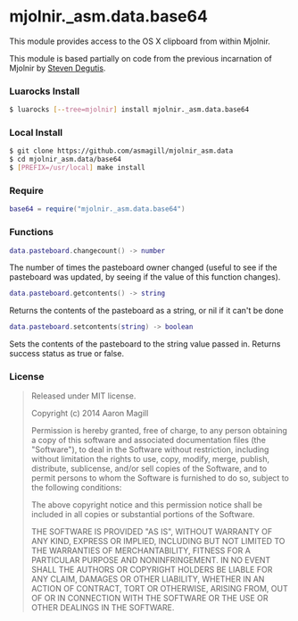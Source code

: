mjolnir._asm.data.base64
========================
This module provides access to the OS X clipboard from within Mjolnir.

This module is based partially on code from the previous incarnation of Mjolnir by [Steven Degutis](https://github.com/sdegutis/).

### Luarocks Install
~~~bash
$ luarocks [--tree=mjolnir] install mjolnir._asm.data.base64
~~~

### Local Install
~~~bash
$ git clone https://github.com/asmagill/mjolnir_asm.data
$ cd mjolnir_asm.data/base64
$ [PREFIX=/usr/local] make install
~~~

### Require
~~~lua
base64 = require("mjolnir._asm.data.base64")
~~~

### Functions
~~~lua
data.pasteboard.changecount() -> number
~~~
The number of times the pasteboard owner changed
(useful to see if the pasteboard was updated, by seeing if the value of this function changes).

~~~lua
data.pasteboard.getcontents() -> string
~~~
Returns the contents of the pasteboard as a string, or nil if it can't be done

~~~lua
data.pasteboard.setcontents(string) -> boolean
~~~
Sets the contents of the pasteboard to the string value passed in.  Returns success status as true or false.

### License

> Released under MIT license.
>
> Copyright (c) 2014 Aaron Magill
>
> Permission is hereby granted, free of charge, to any person obtaining a copy
> of this software and associated documentation files (the "Software"), to deal
> in the Software without restriction, including without limitation the rights
> to use, copy, modify, merge, publish, distribute, sublicense, and/or sell
> copies of the Software, and to permit persons to whom the Software is
> furnished to do so, subject to the following conditions:
>
> The above copyright notice and this permission notice shall be included in
> all copies or substantial portions of the Software.
>
> THE SOFTWARE IS PROVIDED "AS IS", WITHOUT WARRANTY OF ANY KIND, EXPRESS OR
> IMPLIED, INCLUDING BUT NOT LIMITED TO THE WARRANTIES OF MERCHANTABILITY,
> FITNESS FOR A PARTICULAR PURPOSE AND NONINFRINGEMENT. IN NO EVENT SHALL THE
> AUTHORS OR COPYRIGHT HOLDERS BE LIABLE FOR ANY CLAIM, DAMAGES OR OTHER
> LIABILITY, WHETHER IN AN ACTION OF CONTRACT, TORT OR OTHERWISE, ARISING FROM,
> OUT OF OR IN CONNECTION WITH THE SOFTWARE OR THE USE OR OTHER DEALINGS IN
> THE SOFTWARE.
